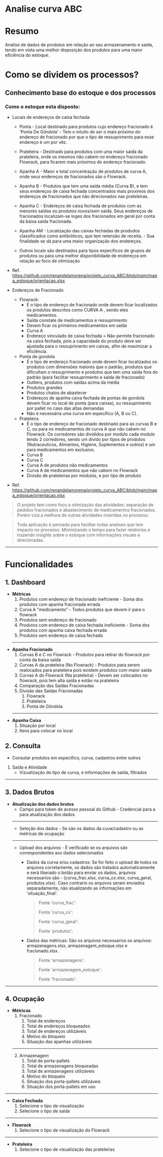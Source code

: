 # Analise curva ABC

# Resumo

Analise de dados de produtos em relação ao seu armazenamento e saída, tendo em vista uma melhor disposição dos produtos para uma maior eficiência do estoque.

# Como se dividem os processos?

## Conhecimento base do estoque e dos processos

### Como o estoque esta disposto:

- Locais de endereços de caixa fechada

    - Ponta - Local destinado para produtos cujo endereço fracionado é 'Ponta De Gôndola' - Tem o intuito de ser o mais próximo do endereço de fracionado por que o tipo de ressuprimento para esse endereço é um por vêz.

    - Prateleira - Destinado para produtos com uma maior saída da prateleira, onde os mesmos não cabem no endereço fracionado Flowrack, para ficarem mais próximos do endereço fracionado.

    - Apanha A - Maior e total concentração de produtos de curva A, onde seus endereços de fracionados são o Flowrack.

    - Apanha B - Produtos que tem uma saída média (Curva B), e tem seus endereços de caixa fechada concentrados mais proximos dos endereços de fracionados que não direcionados nas prateleiras.

    - Apanha C - Endereços de caixa fechada de produtos com as menores saídas ou produtos novos/sem saída. Seus endereços de fracionados localizam-se loges dos fracionados em geral por conta da baixa saída fracionada.

    - Apanha AM - Localização das caixas fechadas de produdos classificados como antibióticos, que tem retensão de receita. - Sua finalidade se dá para uma maior organização dos endereços.

    - Outros locais são destinados para tipos expecificos de grupos de produtos ou para uma melhor disponibilidade de endereços em relação ao foco de otimização

- Ref. https://github.com/renandelamorena/projeto_curva_ABC/blob/main/mapa_estoque/orientacao.xlsx


- Endereços de Fracionado
    - Flowrack:
        - É o tipo de endereço de fracionado onde devem ficar localizados os produtos descritos como CURVA A , sendo eles medicamentos.
        - Saída constate de medicamentos e ressuprimento
        - Devem ficar os primeiros medicamentos em saída
        - Curva A
        - Endereço vinculado de caixa fechada = Não permite fracionado na caixa fechada, pois a capacidade do produto deve ser ajustada para o ressuprimento em caixas, afim de maximizar a eficiência.
    - Ponta de gondola
        - É o tipo de endereço fracionado onde devem ficar localizados os produtos com dimensões maiores que o padrão, produtos que dificultam o ressuprimento e produtos que tem uma saída fora do padrão (para facilitar ressuprimento e saída de fracionado)
        - Outliers, produtos com saídas acima da média
        - Produtos grandes
        - Produtos chatos de abastecer
        - Endereços de apanha caixa fechada de pontas de gondola devem ficar no local de ponta (para caixas), ou ressuprimento por pallet no caso das altas demandas
        - Não é necessária uma curva em especifico (A, B ou C).
    - Prateleira
        - É o tipo de endereço de fracionado destinado para as curvas B e C, ou para os medicamentos de curva A que não cabem no Flowrack. Os corredores são divididos por modulo cada modulo tendo 2 corredores, sendo um divido por tipos de produtos (Nutraceuticos, Alimentos, Higiene, Suplementos e outros) e um para medicamentos em exclusivo.
        - Curva B
        - Curva C
        - Curva A de produtos não medicamentos
        - Curva A de medicamentos que não cabem no Flowrack
        - Divisão de prateleiras por módulos, e por tipo de produto

- Ref. https://github.com/renandelamorena/projeto_curva_ABC/blob/main/mapa_estoque/orientacao.xlsx

> O projeto tem como foco a otimização das atividades: separação de pedidos fracionados e abastecimento de medicamentos fracionados. Porém viza a melhora de outras atividades inseridas no processo.

> Toda aplicação é pensada para facilitar todas analises que tem impacto no processo. Minimizando o tempo para fazer relatorios e trazendo insights sobre o estoque com informaçôes visuais e direcionadas.

---

# Funcionalidades

## **1. Dashboard**
- **Métricas**
    1. Produtos com endereço de fracionado ineficiente - Soma dos produtos com apanha fracionada errada
    2. Curva A "medicamento” - Todos produtos que devem ir para o flowrack
    3. Produtos sem endereço de fracionado
    4. Produtos com endereço de caixa fechada ineficiente - Soma dos produtos com apanha caixa fechada errada
    5. Produtos sem endereço de caixa fechado
    ---
- **Apanha Fracionado**
    1. Curvas B e C no Flowrack - Produtos para retirar do flowrack por conta da baixa saída
    2. Curvas A da prateleira (No Flowrack) - Produtos para serem realocados para prateleira pois existem produtos com maior saída
    3. Curvas A do Flowrack (Na prateleira) - Devem ser colocados no flowrack, pois tem alta saída e estão na prateleira
    4. Comparação das Saídas Fracionadas
    5. Divisão das Saídas Fracionadas
        1. Flowrack
        2. Prateleira
        3. Ponta de Gôndola
    ---
- **Apanha Caixa**
    1. Situação por local
    2. Itens para colocar no local

## **2. Consulta**
- Consutar produtos em expecifico, curva, cadastros entre outros
1. Saída e Atividade
    - Vizualização do tipo de curva, e informações de saída, filtrados

---

## **3. Dados Brutos**
- **Atualização dos dados brutos**
    - Campo para token de acesso pessoal do Github - Credencial para a para atualização dos dados
    ---
    - Seleção dos dados - Se são os dados da cuva/cadastro ou as metricas de ocupação
    ---
    - Upload dos arquivos - É verificado se os arquivos são correspondentes aos dados selecionados

        - Dados da curva e/ou cadastros: Se for feito o upload de todos os arquivos corretamente, os dados são tratados automaticamente e será liberado o botão para enviar os dados, arquivos necessarios são - (curva_frac.xlsx, curva_cx.xlsx, curva_geral, produtos.xlsx). Caso contrario os arquivos seram enviados separadamente, não atualizando as informações em 'situação_final'.

            > Fonte 'curva_frac':
            >
            > Fonte 'curva_cx':
            >
            > Fonte 'curva_geral':
            >
            > Fonte 'produtos':

        - Dados das métricas: São os arquivos necessarios os arquivos: armazenagens.xlsx, armazenagem_estoque.xlsx e fracionado.xlsx.

            > Fonte 'armazenagens': 
            >
            > Fonte 'armazenagem_estoque':
            >
            > Fonte 'fracionado':

---

## **4. Ocupação**

- **Métricas**
    1. Fracionado
        1. Total de endereços
        2. Total de endereços bloqueados
        3. Total de endereços utilizáveis
        4. Motivo do bloqueio
        5. Situação das apanhas utilizáveis
    ---
    2. Armazenagem
        1. Total de porta-pallets
        2. Total de armazenagens bloqueadas
        3. Total de armazenagens utilizáveis
        4. Motivo do bloqueio
        5. Situação dos porta-pallets utilizáveis
        6. Situação dos porta-pallets em uso
---
- **Caixa Fechada**
    1. Selecione o tipo de visualização
    2. Selecione o tipo de saída
---
- **Flowrack**
    1. Selecione o tipo de visualização do Flowrack
---
- **Prateleira**
    1. Selecione o tipo de visualização das prateleiras